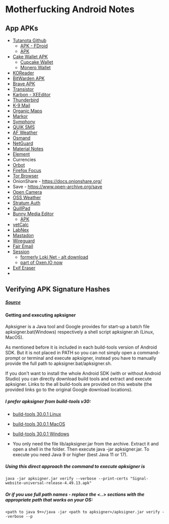 # Motherfucking Android Notes

## App APKs
- [Tutanota Github](https://github.com/tutao/tutanota)
  - [APK - FDroid](https://f-droid.org/en/packages/de.tutao.tutanota/)
  - [APK](https://github.com/tutao/tutanota/releases/tag/tutanota-android-release-253.241126.2)
- [Cake Wallet APK](https://github.com/cake-tech/cake_wallet/releases)
  - [Cupcake Wallet](https://github.com/cake-tech/cake_wallet/releases)
  - [Monero Wallet](https://github.com/cake-tech/cake_wallet/releases)
- [KOReader]()
- [BitWarden APK](https://github.com/bitwarden/mobile/releases/download/v2024.10.0/com.x8bit.bitwarden.apk)
- [Brave APK](https://github.com/brave/brave-browser/releases)
- [Transistor](https://codeberg.org/y20k/transistor/src/tag/v4.2.2)
- [Karbon - XEEditor](https://github.com/Xed-Editor/Xed-Editor/releases/tag/v2.9.0)
- [Thunderbird](https://github.com/thunderbird/thunderbird-android/releases/tag/THUNDERBIRD_8_2)
- [K-9 Mail](https://github.com/thunderbird/thunderbird-android/releases/tag/K9MAIL_8_2)
- [Organic Maps](https://github.com/organicmaps/organicmaps/releases/tag/2024.11.27-12-android)
- [Markor](https://github.com/gsantner/markor/releases/tag/v2.13.1)
- [Symphony](https://github.com/gsantner/markor/releases/tag/v2.13.1)
- [QUIK SMS](https://github.com/octoshrimpy/quik/releases/tag/v4.0.7-testing)
- [AF Weather](https://github.com/Gitsaibot/AF-Weather-Widget/releases/tag/v2.8)
- [Osmand](https://osmand.net/releases/)
- [NetGuard](https://github.com/M66B/NetGuard/releases/tag/2.330)
- [Material Notes](https://github.com/maelchiotti/LocalMaterialNotes/releases/tag/v1.9.1)
- [Element](https://github.com/element-hq/element-android/releases/tag/v1.6.24)
- Currencies
- [Orbot](https://github.com/guardianproject/orbot/releases/tag/17.2.1-RC-1-tor-0.4.8.7)
- [Firefox Focus](https://archive.mozilla.org/pub/focus/releases/133.0/android/focus-133.0-android-arm64-v8a/)
- [Tor Browser](https://www.torproject.org/download/#android)
- OnionShare - https://docs.onionshare.org/
- Save - https://www.open-archive.org/save
- [Open Camera](https://sourceforge.net/projects/opencamera/)
- [OSS Weather](https://github.com/Akylas/oss-weather/releases/tag/android%2Fgithub%2F2.9.3%2F146)
- [Stratum Auth](https://github.com/stratumauth/app/releases/tag/v1.1.0)
- [QuillPad](https://github.com/quillpad/quillpad/releases/tag/v1.4.20)
- [Bunny Media Editor](https://artectrex.eu/bunny-media-editor/)
  - [APK](https://gitlab.shinice.net/pixeldroid/bunny/-/releases)
- [yetCalc](https://github.com/Yet-Zio/yetCalc/releases/tag/2.0.4)
- [LabNex](https://github.com/labnex/LabNex/releases/tag/2.0.0)
- [Mastadon](https://github.com/mastodon/mastodon-android/releases/tag/v2.9.3)
- [Wireguard](https://download.wireguard.com/android-client/)
- [Fair Email](https://github.com/M66B/FairEmail/releases/tag/1.2251)
- [Session](https://github.com/session-foundation/session-android/releases/tag/1.20.7)
  - [formerly Loki Net - alt download](https://getsession.org/download)
  - [part of Oxen.IO now](https://oxen.io/session-lokinet)
- [Exif Eraser](https://github.com/Tommy-Geenexus/exif-eraser/releases/tag/v6.3.0)
- []()

## Verifying APK Signature Hashes
##### [Source](https://android.stackexchange.com/questions/9312/how-can-i-verify-the-authenticity-of-an-apk-file-i-downloaded)
#### Getting and executing apksigner
Apksigner is a Java tool and Google provides for start-up a batch file apksigner.bat(Windows) respectively a shell script apksigner.sh (Linux, MacOS).

As mentioned before it is included in each build-tools version of Android SDK. But it is not placed in PATH so you can not simply open a command-prompt or terminal and execute apksigner, instead you have to manually provide the full path to apksigner.bat/apksigner.sh.

If you don't want to install the whole Android SDK (with or without Android Studio) you can directly download build tools and extract and execute apksigner. Links to the all build-tools are provided on this website (the provided links go to the original Google download locations).

##### I prefer apksigner from build-tools v30:
- [build-tools 30.0.1 Linux](https://dl.google.com/android/repository/build-tools_r30.0.1-linux.zip)
- [build-tools 30.0.1 MacOS](https://dl.google.com/android/repository/build-tools_r30.0.1-macosx.zip)
- [build-tools 30.0.1 Windows](https://dl.google.com/android/repository/build-tools_r30.0.1-windows.zip)

- You only need the file lib/apksigner.jar from the archive. Extract it and open a shell in the folder. Then execute java -jar apksigner.jar. To execute you need Java 9 or higher (best Java 11 or 17).

##### Using this direct approach the command to execute apksigner is

```
java -jar apksigner.jar verify --verbose --print-certs "Signal-website-universal-release-4.49.13.apk"
```
##### Or if you use full path names - replace the <..> sections with the appropriate path that works on your OS:

```
<path to java 9+>/java -jar <path to apksigner>/apksigner.jar verify --verbose --p
```
